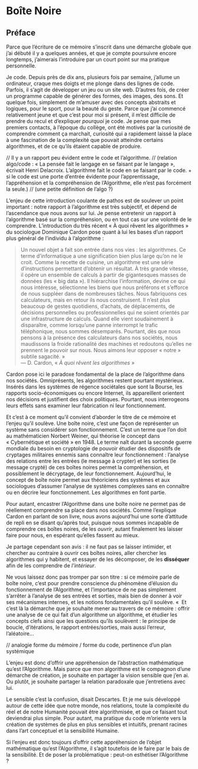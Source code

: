 # Boîte Noire
## Préface



Parce que l’écriture de ce mémoire s’inscrit dans une démarche globale que j’ai débuté il y a quelques années, et que je compte poursuivre encore longtemps, j’aimerais l’introduire par un court point sur ma pratique personnelle.

Je code.
Depuis près de dix ans, plusieurs fois par semaine, j’allume un ordinateur, craque mes doigts et me plonge dans des lignes de code. 
Parfois, il s’agit de développer un jeu ou un site web. D’autres fois, de créer un programme capable de générer des formes, des images, des sons. Et quelque fois, simplement de m’amuser avec des concepts abstraits et logiques, pour le sport, pour la beauté du geste.
Parce que j’ai commencé relativement jeune et que c’est pour moi si présent, il m’est difficile de prendre du recul et d’expliquer *pourquoi* je code. Je pense que mes premiers contacts, à l’époque du collège, ont été motivés par la curiosité de comprendre comment ça marchait, curiosité qui a rapidement laissé la place à une fascination de la complexité que pouvait atteindre certains algorithmes, et de ce qu’ils étaient capable de produire.

// Il y a un rapport peu évident entre le code et l’algorithme. 
// (relation algo/code : « La pensée fait le langage en se faisant par le langage », écrivait Henri Delacroix. L’algorithme fait le code en se faisant par le code. + si le code est une porte d’entrée évidente pour l’apprentissage, l’appréhension et la compréhension de l’Algorithme, elle n’est pas forcément la seule.)
// (une petite définition de l’algo ?)


L’enjeu de cette introduction coulante de pathos est de soulever un point important : notre rapport à l’algorithme est très subjectif, et dépend de l’ascendance que nous avons sur lui. Je pense entretenir un rapport à l’algorithme basé sur la compréhension, ou en tout cas sur une volonté de le comprendre. L’introduction du très récent « À quoi rêvent les algorithmes » du sociologue Dominique Cardon pose quant à lui les bases d’un rapport plus général de l’individu à l’algorithme : 

> Un nouvel objet a fait son entrée dans nos vies : les algorithmes. Ce terme d’informatique a une signification bien plus large qu’on ne le croit. Comme la recette de cuisine, un algorithme est une série d’instructions permettant d’obtenir un résultat. À très grande vitesse, il opère un ensemble de calculs à partir de gigantesques masses de données (les « big data »). Il hiérarchise l’information, devine ce qui nous intéresse, sélectionne les biens que nous préférons et s’efforce de nous suppléer dans de nombreuses tâches.
> Nous fabriquons ces calculateurs, mais en retour ils nous construisent. Il n’est plus beaucoup de gestes quotidiens, d’achats, de déplacements, de décisions personnelles ou professionnelles qui ne soient orientés par une infrastructure de calculs. Quand elle vient soudainement à disparaître, comme lorsqu’une panne interrompt le trafic téléphonique, nous sommes désemparés. Pourtant, dès que nous pensons à la présence des calculateurs dans nos sociétés, nous maudissons la froide rationalité des machines et redoutons qu’elles ne prennent le pouvoir sur nous. Nous aimons leur opposer « notre » subtile sagacité. »  
— D. Cardon, « *À quoi rêvent les algorithmes* »

Cardon pose ici le paradoxe fondamental de la place de l’algorithme dans nos sociétés. Omniprésents, les algorithmes restent pourtant mystérieux. Insérés dans les systèmes de régence sociétales que sont la Bourse, les rapports socio-économiques ou encore Internet, ils appareillent orientent nos décisions et justifient des choix politiques. Pourtant, nous interrogeons leurs effets sans examiner leur fabrication ni leur fonctionnement.

Et c’est à ce moment qu’il convient d’aborder le titre de ce mémoire et l’enjeu qu’il soulève. Une boîte noire, c’est une façon de représenter un système sans considérer son fonctionnement. C’est un terme que l’on doit au mathématicien Norbert Weiner, qui théorise le concept dans « Cybernétique et société » en 1948. Le terme naît durant la seconde guerre mondiale du besoin en cryptologie de pouvoir étudier des dispositifs de cryptages militaires ennemis sans connaître leur fonctionnement : l’analyse des relations entre les entrées (le message à crypter) et les sorties (le message crypté) de ces boîtes noires permet la compréhension, et possiblement le décryptage, de leur fonctionnement.
Aujourd’hui, le concept de boîte noire permet aux théoriciens des systèmes et aux sociologues d’assumer l’analyse de systèmes complexes sans en connaître ou en décrire leur fonctionnement. Les algorithmes en font partie.

Pour autant, encastrer l’Algorithme dans une boîte noire ne permet pas de réellement comprendre sa place dans nos sociétés. Comme l’explique Cardon en parlant de son livre, nous avons aujourd’hui une sorte d’attitude de repli en se disant qu’après tout, puisque nous sommes incapable de comprendre ces boîtes noires, de les *ouvrir*, autant finalement les laisser faire pour nous, en espérant qu’elles fassent au mieux.

Je partage cependant son avis : il ne faut pas se laisser intimider, et chercher au contraire à ouvrir ces boîtes noires, aller chercher les algorithmes qui y habitent, et essayer de les décomposer, de les **disséquer** afin de les comprendre de *l’intérieur*.

Ne vous laissez donc pas tromper par son titre : si ce mémoire parle de boîte noire, c’est pour prendre conscience du phénomène d’élusion du fonctionnement de l’Algorithme, et l’importance de ne pas simplement s’arrêter à l’analyse de ses entrées et sorties, mais bien de donner à voir ses mécanismes internes, et les notions fondamentales qu’il soulève.
« 
Et c’est là la démarche que je souhaite mener au travers de ce mémoire : offrir une analyse de ce qui fait d’un algorithme un algorithme, et étudier les concepts clefs ainsi que les questions qu’ils soulèvent : le principe de boucle, d’itérations, le rapport entrées/sorties, mais aussi l’erreur, l’aléatoire...


// analogie forme du mémoire / forme du code, pertinence d’un plan systémique


L’enjeu est donc d’offrir une appréhension de l’abstraction mathématique qu’est l’Algorithme. Mais parce que mon algorithme est le compagnon d’une démarche de création, je souhaite en partager la vision sensible que j’en ai. Ou plutôt, je souhaite partager la relation paradoxale que j’entretiens avec lui.

Le sensible c’est la confusion, disait Descartes. Et je me suis développé autour de cette idée que notre monde, nos relations, toute la complexité du réel et de notre Humanité pouvait être algorithmisée, et que ce faisant tout deviendrai plus simple. Pour autant, ma pratique du code m’oriente vers la création de systèmes de plus en plus sensibles et intuitifs, prenant racines dans l’art conceptuel et la sensibilité Humaine.

Si l’enjeu est donc toujours d’offrir cette appréhension de l’objet mathématique qu’est l’Algorithme, il s’agit toutefois de le faire par le bais de la sensibilité. Et de poser la problématique : peut-on esthétiser l’Algorithme ?